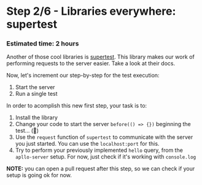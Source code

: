 # Step 2/6 - Libraries everywhere: supertest
### Estimated time: 2 hours

Another of those cool libraries is [supertest](https://github.com/visionmedia/supertest). This library makes our work of performing requests to the server easier. Take a look at their docs.

Now, let's increment our step-by-step for the test execution:

1. Start the server
1. Run a single test

In order to acomplish this new first step, your task is to:

1. Install the library
2. Change your code to start the server `before(() => {})` beginning the test... (🤣)
2. Use the `request` function of `supertest` to communicate with the server you just started. You can use the `localhost:port` for this.
3. Try to perform your previously implemented `hello` query, from the `apllo-server` setup. For now, just check if it's working with `console.log`

**NOTE:** you can open a pull request after this step, so we can check if your setup is going ok for now.
